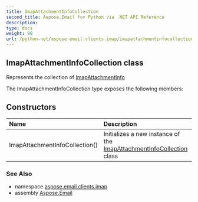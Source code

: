```yaml
---
title: ImapAttachmentInfoCollection
second_title: Aspose.Email for Python via .NET API Reference
description: 
type: docs
weight: 90
url: /python-net/aspose.email.clients.imap/imapattachmentinfocollection/
---
```


## ImapAttachmentInfoCollection class

Represents the collection of [ImapAttachmentInfo](/python-net/aspose.email.clients.imap/imapattachmentinfo/)

The ImapAttachmentInfoCollection type exposes the following members:
## Constructors
| Name | Description |
| :- | :- |
|ImapAttachmentInfoCollection()|Initializes a new instance of the [ImapAttachmentInfoCollection](/python-net/aspose.email.clients.imap/imapattachmentinfocollection/) class|

### See Also

* namespace [aspose.email.clients.imap](/python-net/aspose.email.clients.imap/)
* assembly [Aspose.Email](/python-net/)


